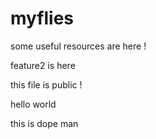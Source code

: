 # myflies
some useful resources are here !

feature2 is here

this file is public !

hello world

this is dope man
